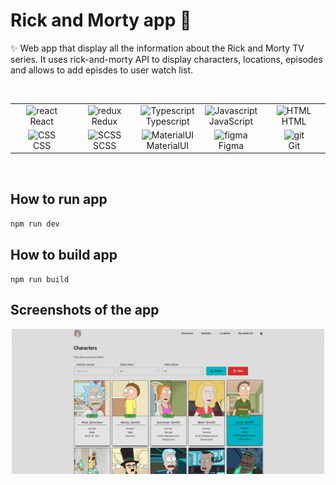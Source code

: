 # Rick and Morty app 👋

✨ Web app that display all the information about the Rick and Morty TV series.
It uses rick-and-morty API to display characters, locations, episodes and allows to add episdes to user watch list.

<br>

<div style="display: flex; align-items: flex-start; align: center">
  <table align="center">
    <tr>
      <td align="center" width="88">
        <img src="https://skillicons.dev/icons?i=react" alt="react" />
        <br> React
      </td>
      <td align="center" width="88">
        <img src="https://skillicons.dev/icons?i=redux" alt="redux" />
        <br>Redux
      </td>
      <td align="center" width="88">
        <img src="https://skillicons.dev/icons?i=typescript" alt="Typescript" />
        <br>Typescript
      </td>
      <td align="center" width="88">
        <img src="https://skillicons.dev/icons?i=javascript" alt="Javascript" />
        <br>JavaScript
      </td>
      <td align="center" width="88">
        <img src="https://skillicons.dev/icons?i=html" alt="HTML" />
        <br>HTML
      </td>
    </tr>
    <tr>
     <td align="center" width="88">
        <img src="https://skillicons.dev/icons?i=css" alt="CSS" />
        <br>CSS
      </td>
     <td align="center" width="88">
        <img src="https://skillicons.dev/icons?i=scss" alt="SCSS" />
        <br>SCSS
      </td>
      <td align="center" width="88">
        <img src="https://skillicons.dev/icons?i=materialui" alt="MaterialUI" />
        <br>MaterialUI
      </td>
      <td align="center" width="88">
        <img src="https://skillicons.dev/icons?i=figma" alt="figma" />
        <br>Figma
      </td>
      <td align="center" width="88">
        <img src="https://skillicons.dev/icons?i=git" alt="git" />
        <br>Git
      </td>
    </tr>
  </table>
</div>

<br>

## How to run app

`npm run dev`

## How to build app

`npm run build`

## Screenshots of the app

<div align="center">
<img src="/public/rick_and_morty_desktop.png" alt="Desktop version of the app" width="500px">
</div>
